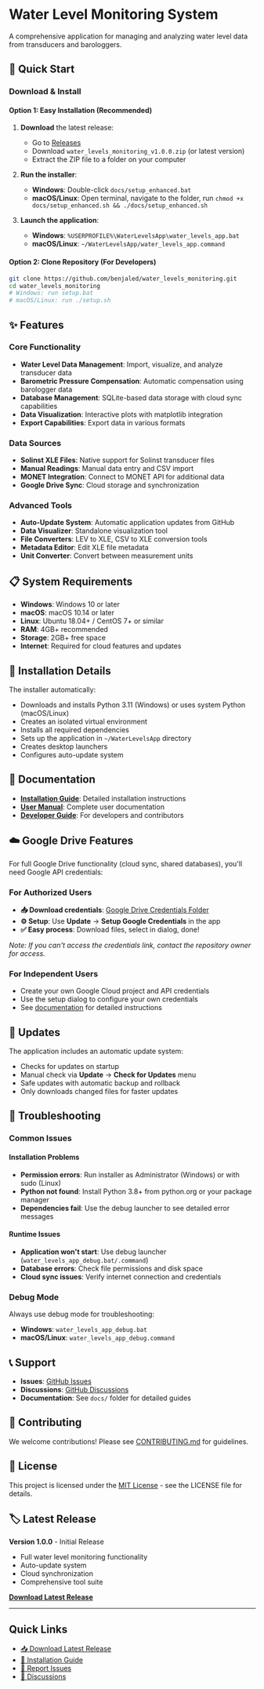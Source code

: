 # Water Level Monitoring System

A comprehensive application for managing and analyzing water level data from transducers and barologgers.

## 🚀 Quick Start

### Download & Install

#### Option 1: Easy Installation (Recommended)
1. **Download** the latest release:
   - Go to [Releases](https://github.com/benjaled/water_levels_monitoring/releases)
   - Download `water_levels_monitoring_v1.0.0.zip` (or latest version)
   - Extract the ZIP file to a folder on your computer

2. **Run the installer**:
   - **Windows**: Double-click `docs/setup_enhanced.bat`
   - **macOS/Linux**: Open terminal, navigate to the folder, run `chmod +x docs/setup_enhanced.sh && ./docs/setup_enhanced.sh`

3. **Launch the application**:
   - **Windows**: `%USERPROFILE%\WaterLevelsApp\water_levels_app.bat`
   - **macOS/Linux**: `~/WaterLevelsApp/water_levels_app.command`

#### Option 2: Clone Repository (For Developers)
```bash
git clone https://github.com/benjaled/water_levels_monitoring.git
cd water_levels_monitoring
# Windows: run setup.bat
# macOS/Linux: run ./setup.sh
```

## ✨ Features

### Core Functionality
- **Water Level Data Management**: Import, visualize, and analyze transducer data
- **Barometric Pressure Compensation**: Automatic compensation using barologger data
- **Database Management**: SQLite-based data storage with cloud sync capabilities
- **Data Visualization**: Interactive plots with matplotlib integration
- **Export Capabilities**: Export data in various formats

### Data Sources
- **Solinst XLE Files**: Native support for Solinst transducer files
- **Manual Readings**: Manual data entry and CSV import
- **MONET Integration**: Connect to MONET API for additional data
- **Google Drive Sync**: Cloud storage and synchronization

### Advanced Tools
- **Auto-Update System**: Automatic application updates from GitHub
- **Data Visualizer**: Standalone visualization tool
- **File Converters**: LEV to XLE, CSV to XLE conversion tools
- **Metadata Editor**: Edit XLE file metadata
- **Unit Converter**: Convert between measurement units

## 📋 System Requirements

- **Windows**: Windows 10 or later
- **macOS**: macOS 10.14 or later  
- **Linux**: Ubuntu 18.04+ / CentOS 7+ or similar
- **RAM**: 4GB+ recommended
- **Storage**: 2GB+ free space
- **Internet**: Required for cloud features and updates

## 🔧 Installation Details

The installer automatically:
- Downloads and installs Python 3.11 (Windows) or uses system Python (macOS/Linux)
- Creates an isolated virtual environment
- Installs all required dependencies
- Sets up the application in `~/WaterLevelsApp` directory
- Creates desktop launchers
- Configures auto-update system

## 📖 Documentation

- **[Installation Guide](docs/INSTALLATION_GUIDE.md)**: Detailed installation instructions
- **[User Manual](docs/)**: Complete user documentation
- **[Developer Guide](docs/)**: For developers and contributors

## ☁️ Google Drive Features

For full Google Drive functionality (cloud sync, shared databases), you'll need Google API credentials:

### For Authorized Users
- **📥 Download credentials**: [Google Drive Credentials Folder](https://drive.google.com/file/d/1Qn4jAPXTrT7GBzU6JdG6W-KogT4yZBlR/view?usp=drive_link)
- **⚙️ Setup**: Use **Update** → **Setup Google Credentials** in the app
- **✅ Easy process**: Download files, select in dialog, done!

*Note: If you can't access the credentials link, contact the repository owner for access.*

### For Independent Users
- Create your own Google Cloud project and API credentials
- Use the setup dialog to configure your own credentials
- See [documentation](docs/INSTALLATION_GUIDE.md) for detailed instructions

## 🔄 Updates

The application includes an automatic update system:
- Checks for updates on startup
- Manual check via **Update** → **Check for Updates** menu
- Safe updates with automatic backup and rollback
- Only downloads changed files for faster updates

## 🐛 Troubleshooting

### Common Issues

#### Installation Problems
- **Permission errors**: Run installer as Administrator (Windows) or with sudo (Linux)
- **Python not found**: Install Python 3.8+ from python.org or your package manager
- **Dependencies fail**: Use the debug launcher to see detailed error messages

#### Runtime Issues
- **Application won't start**: Use debug launcher (`water_levels_app_debug.bat/.command`)
- **Database errors**: Check file permissions and disk space
- **Cloud sync issues**: Verify internet connection and credentials

### Debug Mode
Always use debug mode for troubleshooting:
- **Windows**: `water_levels_app_debug.bat`
- **macOS/Linux**: `water_levels_app_debug.command`

## 📞 Support

- **Issues**: [GitHub Issues](https://github.com/benjaled/water_levels_monitoring/issues)
- **Discussions**: [GitHub Discussions](https://github.com/benjaled/water_levels_monitoring/discussions)
- **Documentation**: See `docs/` folder for detailed guides

## 🤝 Contributing

We welcome contributions! Please see [CONTRIBUTING.md](CONTRIBUTING.md) for guidelines.

## 📄 License

This project is licensed under the [MIT License](LICENSE) - see the LICENSE file for details.

## 🏷️ Latest Release

**Version 1.0.0** - Initial Release
- Full water level monitoring functionality
- Auto-update system
- Cloud synchronization
- Comprehensive tool suite

[**Download Latest Release**](https://github.com/benjaled/water_levels_monitoring/releases/latest)

---

## Quick Links
- [📥 Download Latest Release](https://github.com/benjaled/water_levels_monitoring/releases/latest)
- [📖 Installation Guide](docs/INSTALLATION_GUIDE.md)
- [🐛 Report Issues](https://github.com/benjaled/water_levels_monitoring/issues)
- [💬 Discussions](https://github.com/benjaled/water_levels_monitoring/discussions)